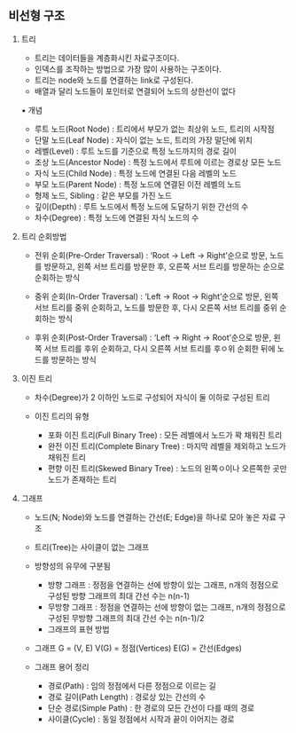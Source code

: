 ## 비선형 구조 

 1. 트리
    - 트리는 데이터들을 계층화시킨 자료구조이다.
    - 인덱스를 조작하는 방법으로 가장 많이 사용하는 구조이다.
    - 트리는 node와 노드를 연결하는 link로 구성된다.
    - 배열과 달리 노드들이 포인터로 연결되어 노드의 상한선이 없다
	
	▪︎ 개념
	- 루트 노드(Root Node) : 트리에서 부모가 없는 최상위 노드, 트리의 시작점
	- 단말 노드(Leaf Node) : 자식이 없는 노드, 트리의 가장 말단에 위치
	- 레벨(Level) : 루트 노드를 기준으로 특정 노드까지의 경로 길이
	- 조상 노드(Ancestor Node) : 특정 노드에서 루트에 이르는 경로상 모든 노드
	- 자식 노드(Child Node) : 특정 노드에 연결된 다음 레벨의 노드
	- 부모 노드(Parent Node) : 특정 노드에 연결된 이전 레벨의 노드
	- 형제 노드, Sibling : 같은 부모를 가진 노드
	- 깊이(Depth) : 루트 노드에서 특정 노드에 도달하기 위한 간선의 수
	- 차수(Degree) : 특정 노드에 연결된 자식 노드의 수

 2. 트리 순회방법
	- 전위 순회(Pre-Order Traversal) : ‘Root -> Left -> Right’순으로 방문, 노드를 방문하고, 왼쪽 서브 트리를 방문한 후, 오른쪽 서브 트리를 방문하는 순으로 순회하는 방식
		
	- 중위 순회(In-Order Traversal) : ‘Left -> Root -> Right’순으로 방문, 왼쪽 서브 트리를 중위 순회하고, 노드를 방문한 후, 다시 오른쪽 서브 트리를 중위 순회하는 방식
		
	- 후위 순회(Post-Order Traversal) : ‘Left -> Right -> Root’순으로 방문, 왼쪽 서브 트리를 후위 순회하고, 다시 오른쪽 서브 트리를 후ㅇ위 순회한 뒤에 노드를 방문하는 방식
 3. 이진 트리
	- 차수(Degree)가 2 이하인 노드로 구성되어 자식이 둘 이하로 구성된 트리

	- 이진 트리의 유형 
		- 포화 이진 트리(Full Binary Tree) : 모든 레벨에서 노드가 꽉 채워진 트리
		- 완전 이진 트리(Complete Binary Tree) : 마지막 레벨을 제외하고 노드가 채워진 트리
		- 편향 이진 트리(Skewed Binary Tree) : 노드의 왼쪽ㅇ이나 오른쪽한 곳만 노드가 존재하는 트리
 4. 그래프
	- 노드(N; Node)와 노드를 연결하는 간선(E; Edge)을 하나로 모아 놓은 자료 구조
	- 트리(Tree)는 사이클이 없는 그래프
	
	- 방향성의 유무에 구분됨
		- 방향 그래프 : 정점을 연결하는 선에 방향이 있는 그래프, n개의 정점으로 구성된 방향 그래프의 최대 간선 수는 n(n-1)
		- 무방향 그래프 : 정점을 연결하는 선에 방향이 없는 그래프, n개의 정점으로 구성된 무방향 그래프의 최대 간선 수는 n(n-1)/2
		- 그래프의 표현 방법 
	- 그래프  G = (V, E)
		V(G) = 정점(Vertices)
		E(G) = 간선(Edges)

	- 그래프 용어 정리
		- 경로(Path) : 임의 정점에서 다른 정점으로 이르는 길
		- 경로 길이(Path Length) :  경로상 있는 간선의 수
		- 단순 경로(Simple Path) : 한 경로의 모든 간선이 다를 때의 경로
		- 사이클(Cycle) : 동일 정점에서 시작과 끝이 이어지는 경로
